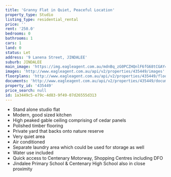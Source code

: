 ```yaml
---
title: 'Granny Flat in Quiet, Peaceful Location'
property_type: Studio
listing_type: residential_rental
price: ''
rent: '250.0'
bedrooms: 0
bathrooms: 1
cars: 1
land: 0
status: Let
address: '9 Lanena Street, JINDALEE'
suburb: JINDALEE
main_image: 'https://img.eagleagent.com.au/mdnBq_zG0PCZHQnlF6fG68tCGAY=/1280x854/smart/https://s3-us-west-2.amazonaws.com/eagleagent-orig/images/6824505/408670743-image-M.jpg'
images: 'http://www.eagleagent.com.au/api/v2/properties/435449/images'
floorplans: 'http://www.eagleagent.com.au/api/v2/properties/435449/floorplans'
documents: 'http://www.eagleagent.com.au/api/v2/properties/435449/documents'
property_id: '435449'
price_search: null
id: 1a3449c5-e79c-4d83-9f49-07d26555d313
---
```

*  Stand alone studio flat
*  Modern, good sized kitchen
*  High peaked gable ceiling comprising of cedar panels
*  Polished timber flooring
*  Private yard that backs onto nature reserve
*  Very quiet area
*  Air conditioned
*  Separate laundry area which could be used for storage as well
*  Water use included
*  Quick access to Centenary Motorway, Shopping Centres including DFO
*  Jindalee Primary School & Centenary High School also in close proximity